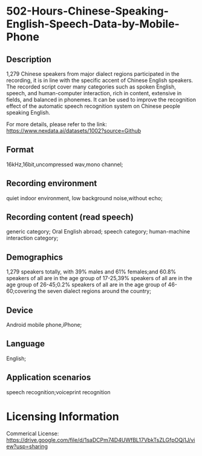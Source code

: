 # 502-Hours-Chinese-Speaking-English-Speech-Data-by-Mobile-Phone


## Description
1,279 Chinese speakers from major dialect regions participated in the recording, it is in line with the specific accent of Chinese English speakers. The recorded script cover many categories such as spoken English, speech, and human-computer interaction, rich in content, extensive in fields, and balanced in phonemes. It can be used to improve the recognition effect of the automatic speech recognition system on Chinese people speaking English.

For more details, please refer to the link: https://www.nexdata.ai/datasets/1002?source=Github


## Format
16kHz,16bit,uncompressed wav,mono channel;

## Recording environment
quiet indoor environment, low background noise,without echo;

## Recording content (read speech)
generic category; Oral English abroad; speech category; human-machine interaction category;

## Demographics
1,279 speakers totally, with 39% males and 61% females;and 60.8% speakers of all are in the age group of 17-25,39% speakers of all are in the age group of 26-45;0.2% speakers of all are in the age group of 46-60;covering the seven dialect regions around the country;

## Device
Android mobile phone,iPhone;

## Language
English;

## Application scenarios
speech recognition;voiceprint recognition

# Licensing Information
Commerical License: https://drive.google.com/file/d/1saDCPm74D4UWfBL17VbkTsZLGfpOQj1J/view?usp=sharing
